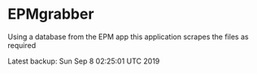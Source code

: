 # EPMgrabber
Using a database from the EPM app this application scrapes the files as required


Latest backup: Sun Sep 8 02:25:01 UTC 2019
